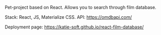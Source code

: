 Pet-project based on React. Allows you to search through film database.

Stack: React, JS, Materialize CSS.
API: https://omdbapi.com/

Deployment page: https://katie-soft.github.io/react-film-database/
